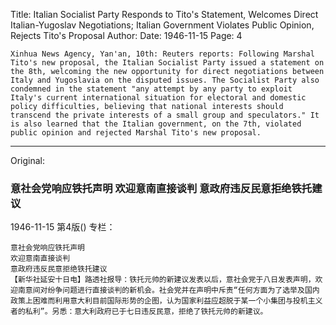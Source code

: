 Title: Italian Socialist Party Responds to Tito's Statement, Welcomes Direct Italian-Yugoslav Negotiations; Italian Government Violates Public Opinion, Rejects Tito's Proposal
Author:
Date: 1946-11-15
Page: 4

    Xinhua News Agency, Yan'an, 10th: Reuters reports: Following Marshal Tito's new proposal, the Italian Socialist Party issued a statement on the 8th, welcoming the new opportunity for direct negotiations between Italy and Yugoslavia on the disputed issues. The Socialist Party also condemned in the statement "any attempt by any party to exploit Italy's current international situation for electoral and domestic policy difficulties, believing that national interests should transcend the private interests of a small group and speculators." It is also learned that the Italian government, on the 7th, violated public opinion and rejected Marshal Tito's new proposal.



<hr /> 

Original: 


### 意社会党响应铁托声明  欢迎意南直接谈判  意政府违反民意拒绝铁托建议

1946-11-15
第4版()
专栏：

    意社会党响应铁托声明
    欢迎意南直接谈判
    意政府违反民意拒绝铁托建议
    【新华社延安十日电】路透社报导：铁托元帅的新建议发表以后，意社会党于八日发表声明，欢迎南意间对纷争问题进行直接谈判的新机会。社会党并在声明中斥责“任何方面为了选举及国内政策上困难而利用意大利目前国际形势的企图，认为国家利益应超脱于某一个小集团与投机主义者的私利”。另悉：意大利政府已于七日违反民意，拒绝了铁托元帅的新建议。

